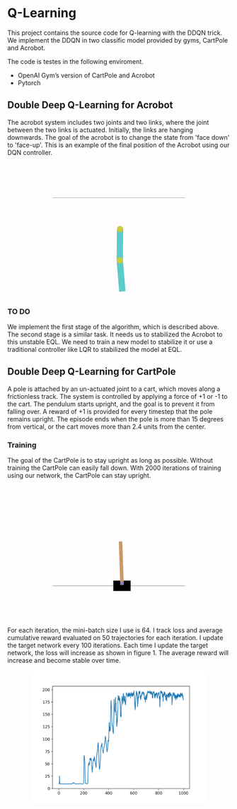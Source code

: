 # Q-Learning

This project contains the source code for Q-learning with the DDQN trick. We implement the DDQN in two classific model provided by gyms, CartPole and Acrobot. 

The code is testes in the following enviroment.

- OpenAI Gym’s version of CartPole and Acrobot
- Pytorch

## Double Deep Q-Learning for Acrobot

The acrobot system includes two joints and two links, where the joint between the two links is actuated. Initially, the links are hanging downwards. The goal of the acrobot is to change the state from 'face down' to 'face-up'. This is an example of the final position of the Acrobot using our DQN controller. 
<p align="center">
  <img src="document/img/acrobotfinal.gif" width="300"><br>
</p>


### TO DO

We implement the first stage of the algorithm, which is described above. The second stage is a similar task. It needs us to stabilized the Acrobot to this unstable EQL. We need to train a new model to stabilize it or use a traditional controller like LQR to stabilized the model at EQL.


## Double Deep Q-Learning for CartPole

A pole is attached by an un-actuated joint to a cart, which moves along a frictionless track. The system is controlled by applying a force of +1 or -1 to the cart. The pendulum starts upright, and the goal is to prevent it from falling over. A reward of +1 is provided for every timestep that the pole remains upright. The episode ends when the pole is more than 15 degrees from vertical, or the cart moves more than 2.4 units from the center.

### Training

The goal of the CartPole is to stay upright as long as possible. Without training the CartPole can easily fall down. With 2000 iterations of training using our network, the CartPole can stay upright.

<p align="center">
  <img src="document/img/carpolefinal2.gif" width="300"><br>
</p>

For each iteration, the mini-batch size I use is 64. I track loss and average cumulative reward evaluated on 50 trajectories for each iteration. I update the target network every 100 iterations. Each time I update the target network, the loss will increase as shown in figure 1. The average reward will increase and become stable over time. 

<p align="center">
  <img src="document/img/avg_reward1.png" width="400"><br>
</p>

 



